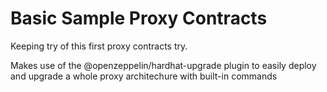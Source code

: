 # Basic Sample Proxy Contracts

Keeping try of this first proxy contracts try.

Makes use of the @openzeppelin/hardhat-upgrade plugin to easily deploy and upgrade a whole proxy architechure with built-in commands

